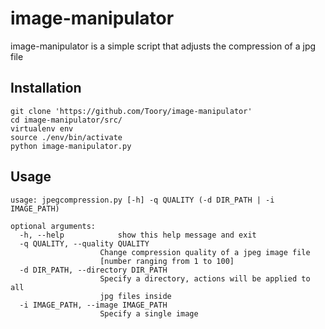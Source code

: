 # image-manipulator
image-manipulator is a simple script that adjusts the compression of a jpg file

## Installation

	git clone 'https://github.com/Toory/image-manipulator'
	cd image-manipulator/src/
	virtualenv env
	source ./env/bin/activate
	python image-manipulator.py

## Usage

    usage: jpegcompression.py [-h] -q QUALITY (-d DIR_PATH | -i IMAGE_PATH)

    optional arguments:
      -h, --help            show this help message and exit
      -q QUALITY, --quality QUALITY
                        Change compression quality of a jpeg image file
                        [number ranging from 1 to 100]
      -d DIR_PATH, --directory DIR_PATH
                        Specify a directory, actions will be applied to all
                        jpg files inside
      -i IMAGE_PATH, --image IMAGE_PATH
                        Specify a single image
